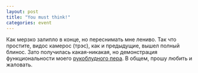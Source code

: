 ```yaml
---
layout: post
title: "You must think!"
categories: event
---
```

Как мерзко залипло в конце, но переснимать мне лениво. Так что простите, видос камерос (трэс), как и предыдущие, вышел полный блинос. Зато получилась какая-никакая, но демонстрация функциональности моего [рукоблудного пера](https://quillcraft.livejournal.com/44163.html). В общем, прошу любить и жаловать.

